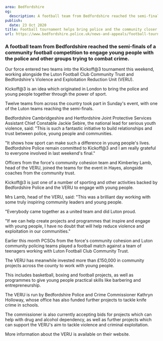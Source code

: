 ```yaml
area: Bedfordshire
og:
  description: A football team from Bedfordshire reached the semi-finals of a community football competition to engage young people with the police and other groups trying to combat crime.
publish:
  date: 23 Oct 2020
title: Football tournament helps bring police and the community closer together
url: https://www.bedfordshire.police.uk/news-and-appeals/football-tournament-helps-bring-police-and-the-community-closer-together
```

### A football team from Bedfordshire reached the semi-finals of a community football competition to engage young people with the police and other groups trying to combat crime.

Our force entered two teams into the Kickoff@3 tournament this weekend, working alongside the Luton Football Club Community Trust and Bedfordshire's Violence and Exploitation Reduction Unit (VERU).

Kickoff@3 is an idea which originated in London to bring the police and young people together through the power of sport.

Twelve teams from across the country took part in Sunday's event, with one of the Luton teams reaching the semi-finals.

Bedfordshire Cambridgeshire and Hertfordshire Joint Protective Services Assistant Chief Constable Jackie Sebire, the national lead for serious youth violence, said: "This is such a fantastic initiative to build relationships and trust between police, young people and communities.

"It shows how sport can make such a difference in young people's lives. Bedfordshire Police remain committed to Kickoff@3 and I am really grateful to everyone involved in last weekend's final."

Officers from the force's community cohesion team and Kimberley Lamb, head of the VERU, joined the teams for the event in Hayes, alongside coaches from the community trust.

Kickoff@3 is just one of a number of sporting and other activities backed by Bedfordshire Police and the VERU to engage with young people.

Mrs Lamb, head of the VERU, said: "This was a brilliant day working with some truly inspiring community leaders and young people.

"Everybody came together as a united team and did Luton proud.

"If we can help create projects and programmes that inspire and engage with young people, I have no doubt that will help reduce violence and exploitation in our communities."

Earlier this month PCSOs from the force's community cohesion and Luton community policing teams played a football match against a team of teenagers working with Luton Football Club Community Trust.

The VERU has meanwhile invested more than £150,000 in community projects across the county to work with young people.

This includes basketball, boxing and football projects, as well as programmes to give young people practical skills like barbering and entrepreneurship.

The VERU is run by Bedfordshire Police and Crime Commissioner Kathryn Holloway, whose office has also funded further projects to tackle knife crime in schools.

The commissioner is also currently accepting bids for projects which can help with drug and alcohol dependency, as well as further projects which can support the VERU's aim to tackle violence and criminal exploitation.

More information about the VERU is available on their website.
